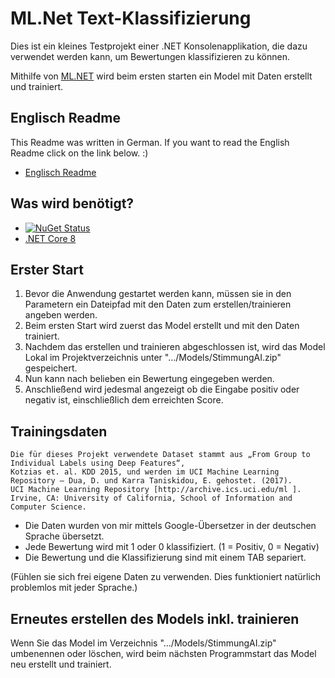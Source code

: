 # ML.Net Text-Klassifizierung
Dies ist ein kleines Testprojekt einer .NET Konsolenapplikation, die dazu verwendet werden kann, um Bewertungen klassifizieren zu können.

Mithilfe von [ML.NET](https://dotnet.microsoft.com/apps/machinelearning-ai/ml-dotnet) wird beim ersten starten ein Model mit Daten erstellt und trainiert.

## Englisch Readme
This Readme was written in German. If you want to read the English Readme click on the link below. :)
- [Englisch Readme](https://github.com/domsse/ML.Net_Text-Classification/blob/master/README_ENG.md)

## Was wird benötigt?
- [![NuGet Status](https://img.shields.io/nuget/v/Microsoft.ML.svg?style=flat)](https://www.nuget.org/packages/Microsoft.ML/)
- [.NET Core 8](https://www.microsoft.com/net/learn/get-started)

## Erster Start
1. Bevor die Anwendung gestartet werden kann, müssen sie in den Parametern ein Dateipfad mit den Daten zum erstellen/trainieren angeben werden.
2. Beim ersten Start wird zuerst das Model erstellt und mit den Daten trainiert.
3. Nachdem das erstellen und trainieren abgeschlossen ist, wird das Model Lokal im Projektverzeichnis unter ".../Models/StimmungAI.zip" gespeichert.
4. Nun kann nach belieben ein Bewertung eingegeben werden.
5. Anschließend wird jedesmal angezeigt ob die Eingabe positiv oder negativ ist, einschließlich dem erreichten Score.

## Trainingsdaten
```
Die für dieses Projekt verwendete Dataset stammt aus „From Group to Individual Labels using Deep Features“,
Kotzias et. al. KDD 2015, und werden im UCI Machine Learning Repository – Dua, D. und Karra Taniskidou, E. gehostet. (2017).
UCI Machine Learning Repository [http://archive.ics.uci.edu/ml ].
Irvine, CA: University of California, School of Information and Computer Science.
```

- Die Daten wurden von mir mittels Google-Übersetzer in der deutschen Sprache übersetzt.
- Jede Bewertung wird mit 1 oder 0 klassifiziert. (1 = Positiv, 0 = Negativ)
- Die Bewertung und die Klassifizierung sind mit einem TAB separiert.

(Fühlen sie sich frei eigene Daten zu verwenden. Dies funktioniert natürlich problemlos mit jeder Sprache.)

## Erneutes erstellen des Models inkl. trainieren
Wenn Sie das Model im Verzeichnis ".../Models/StimmungAI.zip" umbenennen oder löschen, wird beim nächsten Programmstart das Model neu erstellt und trainiert.
